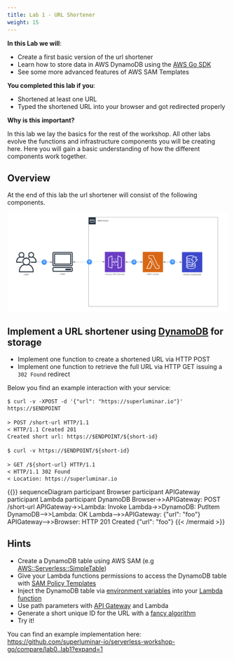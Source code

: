 ```yaml
---
title: Lab 1 - URL Shortener
weight: 15
---
```


**In this Lab we will**:

- Create a first basic version of the url shortener
- Learn how to store data in AWS DynamoDB using the [AWS Go SDK](https://aws.amazon.com/sdk-for-go/)
- See some more advanced features of AWS SAM Templates

**You completed this lab if you**:

- Shortened at least one URL
- Typed the shortened URL into your browser and got redirected properly

**Why is this important?**

In this lab we lay the basics for the rest of the workshop. All other labs evolve the functions and infrastructure components 
you will be creating here. Here you will gain a basic understanding of how the different components work together.

## Overview

At the end of this lab the url shortener will consist of the following components.

![Diagram Lab 1](./Lab1.png)

## Implement a URL shortener using [DynamoDB](https://docs.aws.amazon.com/amazondynamodb/latest/developerguide/Introduction.html) for storage

- Implement one function to create a shortened URL via HTTP POST
- Implement one function to retrieve the full URL via HTTP GET issuing a `302 Found` redirect

Below you find an example interaction with your service:

```
$ curl -v -XPOST -d '{"url": "https://superluminar.io"}' https://$ENDPOINT

> POST /short-url HTTP/1.1
< HTTP/1.1 Created 201
Created short url: https://$ENDPOINT/${short-id}

$ curl -v https://$ENDPOINT/${short-id}

> GET /${short-url} HTTP/1.1
< HTTP/1.1 302 Found
< Location: https://superluminar.io
```

{{<mermaid>}}
sequenceDiagram
    participant Browser
    participant APIGateway
    participant Lambda
    participant DynamoDB
    Browser->>APIGateway: POST /short-url
    APIGateway->>Lambda: Invoke
    Lambda->>DynamoDB: PutItem
    DynamoDB-->>Lambda: OK
    Lambda-->>APIGateway: {"url": "foo"}
    APIGateway-->>Browser: HTTP 201 Created {"url": "foo"}
{{< /mermaid >}}

## Hints

- Create a DynamoDB table using AWS SAM (e.g [AWS::Serverless::SimpleTable](https://docs.aws.amazon.com/serverless-application-model/latest/developerguide/serverless-sam-template.html#serverless-sam-template-simpletable))
- Give your Lambda functions permissions to access the DynamoDB table with [SAM Policy Templates](https://docs.aws.amazon.com/serverless-application-model/latest/developerguide/serverless-policy-templates.html)
- Inject the DynamoDB table via [environment variables](https://github.com/awslabs/serverless-application-model/blob/master/versions/2016-10-31.md#environment-object) into your [Lambda function](https://github.com/awslabs/serverless-application-model/blob/master/versions/2016-10-31.md#properties)
- Use path parameters with [API Gateway](https://github.com/awslabs/serverless-application-model/blob/master/versions/2016-10-31.md#api) and Lambda
- Generate a short unique ID for the URL with a [fancy algorithm](https://github.com/superluminar-io/serverless-workshop-go/blob/f2d821dbd300fb36b5aef8962d9b8e3ca5b5c781/functions/create_url/main.go#L21-L28)
- Try it!

You can find an example implementation here: https://github.com/superluminar-io/serverless-workshop-go/compare/lab0..lab1?expand=1
